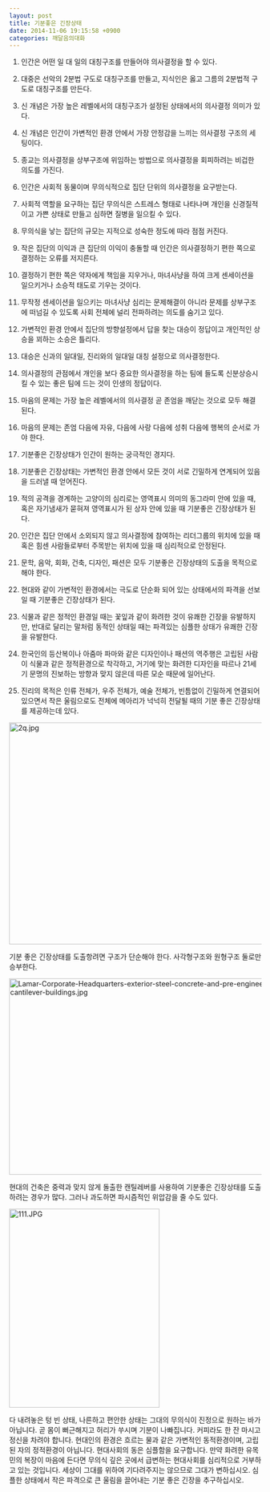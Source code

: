 ```yaml
---
layout: post
title: 기분좋은 긴장상태
date: 2014-11-06 19:15:58 +0900
categories: 깨달음의대화
---
```

1) 인간은 어떤 일 대 일의 대칭구조를 만들어야 의사결정을 할 수 있다. 

  


2) 대중은 선악의 2분법 구도로 대칭구조를 만들고, 지식인은 옳고 그름의 2분법적 구도로 대칭구조를 만든다.

  


3) 신 개념은 가장 높은 레벨에서의 대칭구조가 설정된 상태에서의 의사결정 의미가 있다.

  


4) 신 개념은 인간이 가변적인 환경 안에서 가장 안정감을 느끼는 의사결정 구조의 세팅이다. 

  


5) 종교는 의사결정을 상부구조에 위임하는 방법으로 의사결정을 회피하려는 비겁한 의도를 가진다. 

  


6) 인간은 사회적 동물이며 무의식적으로 집단 단위의 의사결정을 요구받는다. 

  


7) 사회적 역할을 요구하는 집단 무의식은 스트레스 형태로 나타나며 개인을 신경질적이고 가쁜 상태로 만들고 심하면 질병을 일으킬 수 있다. 

  


8) 무의식을 낳는 집단의 규모는 지적으로 성숙한 정도에 따라 점점 커진다. 

  


9) 작은 집단의 이익과 큰 집단의 이익이 충돌할 때 인간은 의사결정하기 편한 쪽으로 결정하는 오류를 저지른다.

  


10) 결정하기 편한 쪽은 약자에게 책임을 지우거나, 마녀사냥을 하여 크게 센세이션을 일으키거나 소승적 태도로 기우는 것이다. 

  


11) 무작정 센세이션을 일으키는 마녀사냥 심리는 문제해결이 아니라 문제를 상부구조에 떠넘길 수 있도록 사회 전체에 널리 전파하려는 의도를 숨기고 있다. 

  


12) 가변적인 환경 안에서 집단의 방향설정에서 답을 찾는 대승이 정답이고 개인적인 상승을 꾀하는 소승은 틀리다. 

  


13) 대승은 신과의 일대일, 진리와의 일대일 대칭 설정으로 의사결정한다. 

  


14) 의사결정의 관점에서 개인을 보다 중요한 의사결정을 하는 팀에 들도록 신분상승시킬 수 있는 좋은 팀에 드는 것이 인생의 정답이다. 

  


15) 마음의 문제는 가장 높은 레벨에서의 의사결정 곧 존엄을 깨닫는 것으로 모두 해결된다. 

  


16) 마음의 문제는 존엄 다음에 자유, 다음에 사랑 다음에 성취 다음에 행복의 순서로 가야 한다. 

  


17) 기분좋은 긴장상태가 인간이 원하는 궁극적인 경지다. 

  


18) 기분좋은 긴장상태는 가변적인 환경 안에서 모든 것이 서로 긴밀하게 연계되어 있음을 드러낼 때 얻어진다. 

  


19) 적의 공격을 경계하는 고양이의 심리로는 영역표시 의미의 동그라미 안에 있을 때, 혹은 자기냄새가 묻혀져 영역표시가 된 상자 안에 있을 때 기분좋은 긴장상태가 된다. 

  


20) 인간은 집단 안에서 소외되지 않고 의사결정에 참여하는 리더그룹의 위치에 있을 때 혹은 힘센 사람들로부터 주목받는 위치에 있을 때 심리적으로 안정된다. 

  


21) 문학, 음악, 회화, 건축, 디자인, 패션은 모두 기분좋은 긴장상태의 도출을 목적으로 해야 한다. 

  


22) 현대와 같이 가변적인 환경에서는 극도로 단순화 되어 있는 상태에서의 파격을 선보일 때 기분좋은 긴장상태가 된다. 

  


23) 식물과 같은 정적인 환경일 때는 꽃잎과 같이 화려한 것이 유쾌한 긴장을 유발하지만, 반대로 달리는 말처럼 동적인 상태일 때는 파격있는 심플한 상태가 유쾌한 긴장을 유발한다. 

  


24) 한국인의 등산복이나 아줌마 파마와 같은 디자인이나 패션의 역주행은 고립된 사람이 식물과 같은 정적환경으로 착각하고, 거기에 맞는 화려한 디자인을 따르나 21세기 문명의 진보하는 방향과 맞지 않은데 따른 모순 때문에 일어난다. 

  


25) 진리의 목적은 인류 전체가, 우주 전체가, 예술 전체가, 빈틈없이 긴밀하게 연결되어 있으면서 작은 울림으로도 전체에 메아리가 넉넉히 전달될 때의 기분 좋은 긴장상태를 제공하는데 있다. 

  


<img src="assets/attach/images/198/352/534/2q.jpg" alt="2q.jpg" width="586" height="443" />  


  


기분 좋은 긴장상태를 도출항려면 구조가 단순해야 한다. 사각형구조와 원형구조 둘로만 승부한다.

  


<img src="assets/attach/images/198/352/534/Lamar-Corporate-Headquarters-exterior-steel-concrete-and-pre-engineered-cantilever-buildings.jpg" alt="Lamar-Corporate-Headquarters-exterior-steel-concrete-and-pre-engineered-cantilever-buildings.jpg" width="600" height="392" />

  


현대의 건축은 중력과 맞지 않게 돌출한 캔틸레버를 사용하여 기분좋은 긴장상태를 도출하려는 경우가 많다. 그러나 과도하면 파시즘적인 위압감을 줄 수도 있다.

  


<img src="assets/attach/images/198/352/534/111.JPG" alt="111.JPG" width="300" height="397" />

  


다 내려놓은 텅 빈 상태, 나른하고 편안한 상태는 그대의 무의식이 진정으로 원하는 바가 아닙니다. 곧 몸이 뻐근해지고 허리가 쑤시며 기분이 나빠집니다. 커피라도 한 잔 마시고 정신을 차려야 합니다. 현대인의 환경은 흐르는 물과 같은 가변적인 동적환경이며, 고립된 자의 정적환경이 아닙니다. 현대사회의 동은 심플함을 요구합니다. 만약 화려한 유목민의 복장이 마음에 든다면 무의식 깊은 곳에서 급변하는 현대사회를 심리적으로 거부하고 있는 것입니다. 세상이 그대를 위하여 기다려주지는 않으므로 그대가 변하십시오. 심플한 상태에서 작은 파격으로 큰 울림을 끌어내는 기분 좋은 긴장을 추구하십시오.
